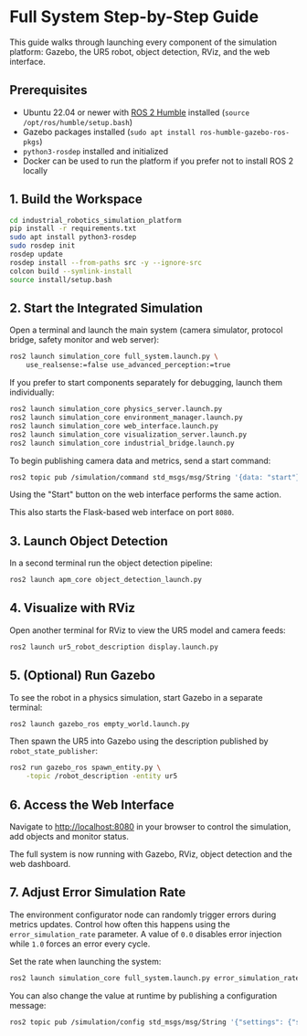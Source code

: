 # Full System Step-by-Step Guide

This guide walks through launching every component of the simulation platform: Gazebo, the UR5 robot, object detection, RViz, and the web interface.

## Prerequisites

- Ubuntu 22.04 or newer with [ROS&nbsp;2 Humble](https://docs.ros.org/en/humble/Installation.html) installed (`source /opt/ros/humble/setup.bash`)
- Gazebo packages installed (`sudo apt install ros-humble-gazebo-ros-pkgs`)
- `python3-rosdep` installed and initialized
- Docker can be used to run the platform if you prefer not to install ROS&nbsp;2 locally

## 1. Build the Workspace

```bash
cd industrial_robotics_simulation_platform
pip install -r requirements.txt
sudo apt install python3-rosdep
sudo rosdep init
rosdep update
rosdep install --from-paths src -y --ignore-src
colcon build --symlink-install
source install/setup.bash
```

## 2. Start the Integrated Simulation

Open a terminal and launch the main system (camera simulator, protocol bridge, safety monitor and web server):

```bash
ros2 launch simulation_core full_system.launch.py \
    use_realsense:=false use_advanced_perception:=true
```

If you prefer to start components separately for debugging, launch them
individually:

```bash
ros2 launch simulation_core physics_server.launch.py
ros2 launch simulation_core environment_manager.launch.py
ros2 launch simulation_core web_interface.launch.py
ros2 launch simulation_core visualization_server.launch.py
ros2 launch simulation_core industrial_bridge.launch.py
```

To begin publishing camera data and metrics, send a start command:

```bash
ros2 topic pub /simulation/command std_msgs/msg/String '{data: "start"}'
```

Using the "Start" button on the web interface performs the same action.

This also starts the Flask-based web interface on port `8080`.

## 3. Launch Object Detection

In a second terminal run the object detection pipeline:

```bash
ros2 launch apm_core object_detection_launch.py
```

## 4. Visualize with RViz

Open another terminal for RViz to view the UR5 model and camera feeds:

```bash
ros2 launch ur5_robot_description display.launch.py
```

## 5. (Optional) Run Gazebo

To see the robot in a physics simulation, start Gazebo in a separate terminal:

```bash
ros2 launch gazebo_ros empty_world.launch.py
```

Then spawn the UR5 into Gazebo using the description published by `robot_state_publisher`:

```bash
ros2 run gazebo_ros spawn_entity.py \
    -topic /robot_description -entity ur5
```

## 6. Access the Web Interface

Navigate to [http://localhost:8080](http://localhost:8080) in your browser to control the simulation, add objects and monitor status.

The full system is now running with Gazebo, RViz, object detection and the web dashboard.

## 7. Adjust Error Simulation Rate

The environment configurator node can randomly trigger errors during metrics
updates. Control how often this happens using the `error_simulation_rate`
parameter. A value of `0.0` disables error injection while `1.0` forces an error
every cycle.

Set the rate when launching the system:

```bash
ros2 launch simulation_core full_system.launch.py error_simulation_rate:=0.2
```

You can also change the value at runtime by publishing a configuration message:

```bash
ros2 topic pub /simulation/config std_msgs/msg/String '{"settings": {"simulation": {"error_simulation_rate": 0.5}}}'
```
